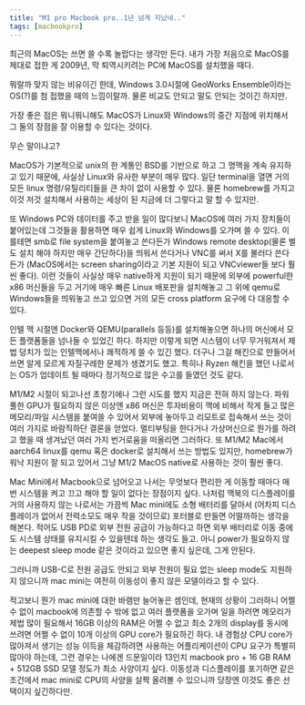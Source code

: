 ```yaml
---
title: "M1 pro Macbook pro..1년 넘게 지났네.."
tags: [macbookpro]
---
```


최근의 MacOS는 쓰면 쓸 수록 놀랍다는 생각만 든다. 내가 가장 처음으로 MacOS를 제대로 접한 게 2009년, 막 퇴역시키려는 PC에 MacOS를 설치했을 때다. 

뭐랄까 맞지 않는 비유이긴 한데, Windows 3.0시절에 GeoWorks Ensemble이라는 OS(?)를 첨 접했을 때의 느낌이랄까. 물론 비교도 안되고 말도 안되는 것이긴 하지만.

가장 좋은 점은 뭐니뭐니해도 MacOS가 Linux와 Windows의 중간 지점에 위치해서 그 둘의 장점을 잘 이용할 수 있다는 것이다.

무슨 말이냐고?

MacOS가 기본적으로 unix의 한 계통인 BSD를 기반으로 하고 그 명맥을 계속 유지하고 있기 때문에, 사실상 Linux와 유사한 부분이 매우 많다. 일단 terminal을 열면 거의 모든 linux 명령/유틸리티들을 큰 차이 없이 사용할 수 있다.
물론 homebrew를 가지고 이것 저것 설치해서 사용하는 세상이 된 지금에 더 그렇다고 말 할 수 있지만. 

또 Windows PC와 데이터를 주고 받을 일이 많다보니 MacOS에 여러 가지 장치들이 붙어있는데 그것들을 활용하면 매우 쉽게 Linux와 Windows를 오가며 쓸 수 있다. 이를테면 smb로 file system을 붙여놓고 쓴다든가 Windows remote desktop(물론 별도 설치 해야 하지만 매우 간단하다)을 띄워서 쓴다거나 VNC를 써서 X를 불러다 쓴다든가 (MacOS에서는 screen sharing이라고 기본 지원이 되고 VNCviewer들 보다 훨씬 좋다). 이런 것들이 사실상 매우 native하게 지원이 되기 때문에 외부에 powerful한 x86 머신들을 두고 거기에 매우 빠른 Linux 배포판을 설치해놓고 그 위에 qemu로 Windows들을 띄워놓고 쓰고 있으면 거의 모든 cross platform 요구에 다 대응할 수 있다. 

인텔 맥 시절엔 Docker와 QEMU(parallels 등등)를 설치해놓으면 하나의 머신에서 모든 플랫폼들을 넘나들 수 있었긴 하다. 하지만 이렇게 되면 시스템이 너무 무거워져서 제법 덩치가 있는 인텔맥에서나 쾌적하게 쓸 수 있긴 했다. 더구나 그걸 해킨으로 만들어서 쓰면 알게 모르게 자질구레한 문제가 생겼기도 했고. 특히나 Ryzen 해킨을 했던 나로서는 OS가 업데이트 될 때마다 정기적으로 많은 수고를 들였던 것도 같다. 

M1/M2 시절이 되고나선 초창기에나 그런 시도를 했지 지금은 전혀 하지 않는다. 파워풀한 GPU가 필요하지 않은 이상엔 x86 머신은 투자비용이 맥에 비해서 작게 들고 많은 메모리/파일 시스템을 붙여쓸 수 있어서 외부에 놓아두고 리모트로 접속해서 쓰는 것이 여러 가지로 바람직하단 결론을 얻었다. 멀티부팅을 한다거나 가상머신으로 뭔가를 하려고 했을 때 생겨났던 여러 가지 번거로움을 떠올리면 그러하다. 또 M1/M2 Mac에서 aarch64 linux를 qemu 혹은 docker로 설치해서 쓰는 방법도 있지만, homebrew가 워낙 지원이 잘 되고 있어서 그냥 M1/2 MacOS native로 사용하는 것이 훨씬 좋다.

Mac Mini에서 Macbook으로 넘어오고 나서는 무엇보다 편리한 게 이동할 때마다 매번 시스템을 켜고 끄고 해야 할 일이 없다는 장점이지 싶다. 나처럼 맥북의 디스플레이를 거의 사용하지 않는 나로서는 가끔씩 Mac mini에도 소형 배터리를 달아서 (어차피 디스플레이가 없어서 전력소모도 매우 작을 것이므로) 포터블로 만들면 어떨까하는 생각을 해본다. 적어도 USB PD로 외부 전원 공급이 가능하다고 하면 외부 배터리로 이동 중에도 시스템 상태를 유지시킬 수 있을텐데 하는 생각도 들고. 아니 power가 필요하지 않는 deepest sleep mode 같은 것이라고 있으면 좋지 싶은데, 그게 안된다.

그러니까 USB-C로 전원 공급도 안되고 외부 전원이 필요 없는 sleep mode도 지원하지 않으니까 mac mini는 여전히 이동성이 좋지 않은 모델이라고 할 수 있다.

적고보니 뭔가 mac mini에 대한 바램만 늘어놓은 셈인데, 현재의 상황이 그러하니 어쩔 수 없이 macbook에 의존할 수 밖에 없고 여러 플랫폼을 오가며 일을 하려면 메모리가 제법 많이 필요해서 16GB 이상의 RAM은 어쩔 수 없고 최소 2개의 display를 동시에 쓰려면 어쩔 수 없이 10개 이상의 GPU core가 필요하긴 하다. 내 경험상 CPU core가 많아져서 생기는 성능 이득을 체감하려면 사용하는 어플리케이션이 CPU 요구가 특별히 많아야 하는데, 그런 경우는 나에겐 드문일이라 13인치 macbook pro + 16 GB RAM + 512GB SSD 모델 정도가 최소 사양이지 싶다. 이동성과 디스플레이를 포기하면 같은 조건에서 mac mini로 CPU의 사양을 살짝 올려볼 수 있으니까 당장엔 이것도 좋은 선택이지 싶긴하다만. 
